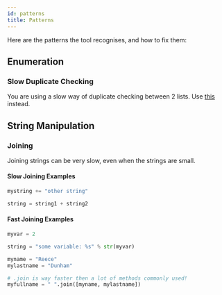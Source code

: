 ```yaml
---
id: patterns
title: Patterns
---
```


Here are the patterns the tool recognises, and how to fix them:

## Enumeration

### Slow Duplicate Checking

You are using a slow way of duplicate checking between 2 lists.
Use [this](https://stackoverflow.com/a/17735466) instead.

## String Manipulation

### Joining

Joining strings can be very slow, even when the strings are small.

#### Slow Joining Examples

```python
mystring += "other string"
```

```python
string = string1 + string2
```

#### Fast Joining Examples

```python
myvar = 2

string = "some variable: %s" % str(myvar)
```

```python
myname = "Reece"
mylastname = "Dunham"

# .join is way faster then a lot of methods commonly used!
myfullname = " ".join([myname, mylastname])
```
